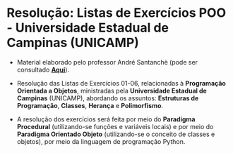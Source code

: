 # Resolução: Listas de Exercícios POO - Universidade Estadual de Campinas (UNICAMP)

* Material elaborado pelo professor André Santanchè (pode ser consultado [**Aqui**](https://www.ic.unicamp.br/~santanch/teaching/oop/2015-1/exercicios.html)).

* Resolução das Listas de Exercícios 01-06, relacionadas à **Programação Orientada a Objetos**, ministradas pela **Universidade Estadual de Campinas** (UNICAMP), abordando os assuntos: **Estruturas de Programação**, **Classes**, **Herança** e **Polimorfismo**.

* A resolução dos exercícios será feita por meio do **Paradigma Procedural** (utilizando-se funções e variáveis locais) e por meio do **Paradigma Orientado Objeto** (utilizando-se o conceito de classes e objetos), por meio da linguagem de programação Python.  


